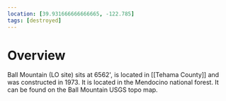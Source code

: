 ```yaml
---
location: [39.931666666666665, -122.785]
tags: [destroyed]
---
```


# Overview

Ball Mountain (LO site) sits at 6562', is located in [[Tehama County]] and was constructed in 1973. It is located in the Mendocino national forest. It can be found on the Ball Mountain USGS topo map.


